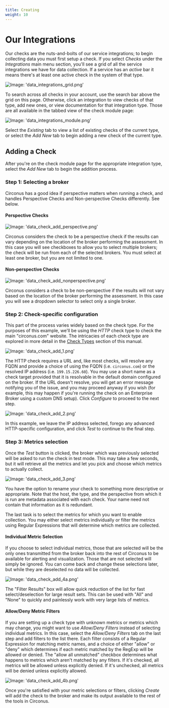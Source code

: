 ```yaml
---
title: Creating
weight: 10
---
```


# Our Integrations

Our checks are the nuts-and-bolts of our service integrations; to begin collecting data you must first setup a check. If you select _Checks_ under the _Integrations_ main menu section, you'll see a grid of all the service integrations we have for data collection. If a service has an _active_ bar it means there's at least one active check in the system of that type.

![Image: 'data_integrations_grid.png'](/images/circonus/data_integrations_grid.png)

To search across all checks in your account, use the search bar above the grid on this page. Otherwise, click an integration to view checks of that type, add new ones, or view documentation for that integration type. Those are all available in the tabbed view of the check module page:

![Image: 'data_integrations_module.png'](/images/circonus/data_integrations_module.png)

Select the _Existing_ tab to view a list of existing checks of the current type, or select the _Add New_ tab to begin adding a new check of the current type.

## Adding a Check

After you're on the check module page for the appropriate integration type, select the _Add New_ tab to begin the addition process.

### Step 1: Selecting a broker

Circonus has a good idea if perspective matters when running a check, and handles Perspective Checks and Non-perspective Checks differently. See below.

#### Perspective Checks

![Image: 'data_check_add_perspective.png'](/images/circonus/data_check_add_perspective.png)

Circonus considers the check to be a perspective check if the results can vary depending on the location of the broker performing the assessment. In this case you will see checkboxes to allow you to select multiple brokers; the check will be run from each of the selected brokers. You must select at least one broker, but you are not limited to one.

#### Non-perspective Checks

![Image: 'data_check_add_nonperspective.png'](/images/circonus/data_check_add_nonperspective.png)

Circonus considers a check to be non-perspective if the results will not vary based on the location of the broker performing the assessment. In this case you will see a dropdown selector to select only a single broker.

### Step 2: Check-specific configuration

This part of the process varies widely based on the check type. For the purposes of this example, we'll be using the _HTTP_ check type to check the main "circonus.com" website. The intricacies of each check type are explored in more detail in the [Check Types](/circonus/checks/check-types/) section of this manual.

![Image: 'data_check_add_1.png'](/images/circonus/data_check_add_1.png)

The HTTP check requires a URL and, like most checks, will resolve any FQDN and provide a choice of using the FQDN (i.e. `circonus.com`) or the resolved IP address (i.e. `199.15.226.60`). You may use a short name as a check target provided that it is resolvable in the default domain configured on the broker. If the URL doesn't resolve, you will get an error message notifying you of the issue, and you may proceed anyway if you wish (for example, this may happen if you're running the check on an Enterprise Broker using a custom DNS setup). Click _Configure_ to proceed to the next step. 

![Image: 'data_check_add_2.png'](/images/circonus/data_check_add_2.png)

In this example, we leave the IP address selected, forego any advanced HTTP-specific configuration, and click _Test_ to continue to the final step.

### Step 3: Metrics selection

Once the _Test_ button is clicked, the broker which was previously selected will be asked to run the check in test mode.  This may take a few seconds, but it will retrieve all the metrics and let you pick and choose which metrics to actually collect.

![Image: 'data_check_add_3.png'](/images/circonus/data_check_add_3.png)

You have the option to rename your check to something more descriptive or appropriate.  Note that the host, the type, and the perspective from which it is run are metadata associated with each check. Your name need not contain that information as it is redundant.

The last task is to select the metrics for which you want to enable collection. You may either select metrics individually or filter the metrics using Regular Expressions that will determine which metrics are collected.

#### Individual Metric Selection

If you choose to select individual metrics, those that are selected will be the only ones transmitted from the broker back into the rest of Circonus to be available for alerting and visualization. Those that are not selected will simply be ignored. You can come back and change these selections later, but while they are deselected no data will be collected.

![Image: 'data_check_add_4a.png'](/images/circonus/data_check_add_4a.png)

The "Filter Results" box will allow quick reduction of the list for fast select/deselection for large result sets.  This can be used with "All" and "None" to quickly and painlessly work with very large lists of metrics.

#### Allow/Deny Metric Filters

If you are setting up a check type with unknown metrics or metrics which may change, you might want to use _Allow/Deny Filters_ instead of selecting individual metrics. In this case, select the _Allow/Deny Filters_ tab on the last step and add filters to the list there. Each filter consists of a Regular Expression for matching metric names, and a choice of either "allow" or "deny" which determines if each metric matched by the RegExp will be allowed or denied. The "allow all unmatched" checkbox determines what happens to metrics which aren't matched by any filters. If it's checked, all metrics will be allowed unless explicitly denied. If it's unchecked, all metrics will be denied unless explicitly allowed.

![Image: 'data_check_add_4b.png'](/images/circonus/data_check_add_4b.png)

Once you're satisfied with your metric selections or filters, clicking _Create_ will add the check to the broker and make its output available to the rest of the tools in Circonus.

